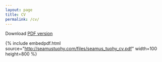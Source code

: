 ```yaml
---
layout: page
title: CV
permalink: /cv/
---
```


Download [PDF version]("/files/seamus_tuohy_cv.pdf")

{% include embedpdf.html source="http://seamustuohy.com/files/seamus_tuohy_cv.pdf" width=100 height=800 %}
